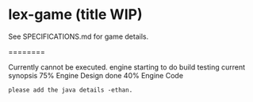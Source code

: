 lex-game (title WIP)
========

See SPECIFICATIONS.md for game details.

========

Currently cannot be executed. engine starting to do build testing 
current synopsis
    75% Engine Design done
    40% Engine Code 
    
    please add the java details -ethan.